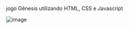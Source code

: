jogo Gênesis utilizando HTML, CSS e Javascript

![image](https://github.com/user-attachments/assets/759c6e60-3e61-4e59-aff6-2014d824ca59)
